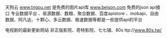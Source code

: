 天狗云 www.tngou.net 是免费的图片api库
www.bejson.com  免费的json api接口
专业数据平台 、易源数据、数粮、聚合数据、百度apistore  、mobapi、自由数据、阿凡达、十颗心、多云数据、极速数据等都是一些提供api的平台

电视剧的最新更新网站  非正版影院、奇特影院、七七铺、80s ttp://www.80s.tw/



